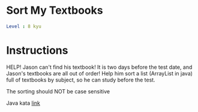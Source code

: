 # Sort My Textbooks

```yaml
Level : 8 kyu
```

# Instructions

HELP! Jason can't find his textbook! It is two days before the test date, and Jason's textbooks are all out of order! Help him sort a list (ArrayList in java) full of textbooks by subject, so he can study before the test.

The sorting should NOT be case sensitive

Java kata [link](https://www.codewars.com/kata/5a07e5b7ffe75fd049000051/train/java)